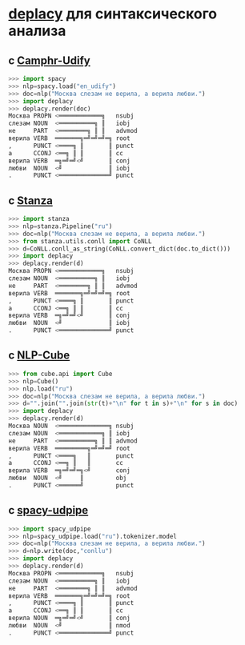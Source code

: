 # [deplacy](https://koichiyasuoka.github.io/deplacy/) для синтаксического анализа

## с [Camphr-Udify](https://camphr.readthedocs.io/en/latest/notes/udify.html)

```py
>>> import spacy
>>> nlp=spacy.load("en_udify")
>>> doc=nlp("Москва слезам не верила, а верила любви.")
>>> import deplacy
>>> deplacy.render(doc)
Москва PROPN <════════════╗   nsubj
слезам NOUN  <══════════╗ ║   iobj
не     PART  <════════╗ ║ ║   advmod
верила VERB  ═══════╗═╝═╝═╝═╗ root
,      PUNCT <════╗ ║       ║ punct
а      CCONJ <══╗ ║ ║       ║ cc
верила VERB  ═╗═╝═╝<╝       ║ conj
любви  NOUN  <╝             ║ iobj
.      PUNCT <══════════════╝ punct
```

## с [Stanza](https://stanfordnlp.github.io/stanza)

```py
>>> import stanza
>>> nlp=stanza.Pipeline("ru")
>>> doc=nlp("Москва слезам не верила, а верила любви.")
>>> from stanza.utils.conll import CoNLL
>>> d=CoNLL.conll_as_string(CoNLL.convert_dict(doc.to_dict()))
>>> import deplacy
>>> deplacy.render(d)
Москва PROPN <════════════╗   nsubj
слезам NOUN  <══════════╗ ║   iobj
не     PART  <════════╗ ║ ║   advmod
верила VERB  ═══════╗═╝═╝═╝═╗ root
,      PUNCT <════╗ ║       ║ punct
а      CCONJ <══╗ ║ ║       ║ cc
верила VERB  ═╗═╝═╝<╝       ║ conj
любви  NOUN  <╝             ║ iobj
.      PUNCT <══════════════╝ punct
```

## с [NLP-Cube](https://github.com/Adobe/NLP-Cube)

```py
>>> from cube.api import Cube
>>> nlp=Cube()
>>> nlp.load("ru")
>>> doc=nlp("Москва слезам не верила, а верила любви.")
>>> d="".join("".join(str(t)+"\n" for t in s)+"\n" for s in doc)
>>> import deplacy
>>> deplacy.render(d)
Москва NOUN  <══════════════╗ nsubj
слезам NOUN  <════════════╗ ║ iobj
не     PART  <══════════╗ ║ ║ advmod
верила VERB  ═════════╗═╝═╝═╝ root
,      PUNCT <════╗   ║       punct
а      CCONJ <══╗ ║   ║       cc
верила VERB  ═╗═╝═╝═╗<╝       conj
любви  NOUN  <╝     ║         obj
.      PUNCT <══════╝         punct
```

## с [spacy-udpipe](https://github.com/TakeLab/spacy-udpipe)

```py
>>> import spacy_udpipe
>>> nlp=spacy_udpipe.load("ru").tokenizer.model
>>> doc=nlp("Москва слезам не верила, а верила любви.")
>>> d=nlp.write(doc,"conllu")
>>> import deplacy
>>> deplacy.render(d)
Москва PROPN <════════════╗   nsubj
слезам NOUN  <══════════╗ ║   iobj
не     PART  <════════╗ ║ ║   advmod
верила VERB  ═══════╗═╝═╝═╝═╗ root
,      PUNCT <════╗ ║       ║ punct
а      CCONJ <══╗ ║ ║       ║ cc
верила NOUN  ═╗═╝═╝<╝       ║ conj
любви  NOUN  <╝             ║ nmod
.      PUNCT <══════════════╝ punct
```

